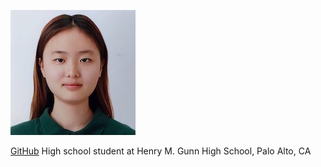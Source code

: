 ![](jihyopark200.jpg)

[GitHub](https://github.com/jihyopark)
High school student at Henry M. Gunn High School, Palo Alto, CA
